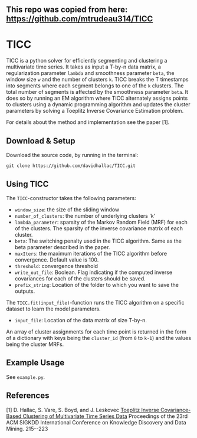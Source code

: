 ## This repo was copied from here: https://github.com/mtrudeau314/TICC

# TICC
TICC is a python solver for efficiently segmenting and clustering a multivariate time series. It takes as input a T-by-n data matrix, a regularization parameter `lambda` and smoothness parameter `beta`, the window size `w` and the number of clusters `k`.  TICC breaks the T timestamps into segments where each segment belongs to one of the `k` clusters. The total number of segments is affected by the smoothness parameter `beta`. It does so by running an EM algorithm where TICC alternately assigns points to clusters using a dynamic programming algorithm and updates the cluster parameters by solving a Toeplitz Inverse Covariance Estimation problem. 

For details about the method and implementation see the paper [1].

## Download & Setup
Download the source code, by running in the terminal:
```
git clone https://github.com/davidhallac/TICC.git
```


## Using TICC
The `TICC`-constructor takes the following parameters:

* `window_size`: the size of the sliding window
* `number_of_clusters`: the number of underlying clusters 'k'
* `lambda_parameter`: sparsity of the Markov Random Field (MRF) for each of the clusters. The sparsity of the inverse covariance matrix of each cluster.
* `beta`: The switching penalty used in the TICC algorithm. Same as the beta parameter described in the paper. 
* `maxIters`: the maximum iterations of the TICC algorithm before convergence. Default value is 100.
* `threshold`: convergence threshold
* `write_out_file`: Boolean. Flag indicating if the computed inverse covariances for each of the clusters should be saved.
* `prefix_string`: Location of the folder to which you want to save the outputs.


The `TICC.fit(input_file)`-function runs the TICC algorithm on a specific dataset to learn the model parameters.

* `input_file`: Location of the data matrix of size T-by-n.

An array of cluster assignments for each time point is returned in the form of a dictionary with keys being the `cluster_id` (from `0` to `k-1`) and the values being the cluster MRFs.


## Example Usage

See `example.py`.


## References
[1] D. Hallac, S. Vare, S. Boyd, and J. Leskovec [Toeplitz Inverse Covariance-Based Clustering of
Multivariate Time Series Data](http://stanford.edu/~hallac/TICC.pdf) Proceedings of the 23rd ACM SIGKDD International Conference on Knowledge Discovery and Data Mining. 215--223
